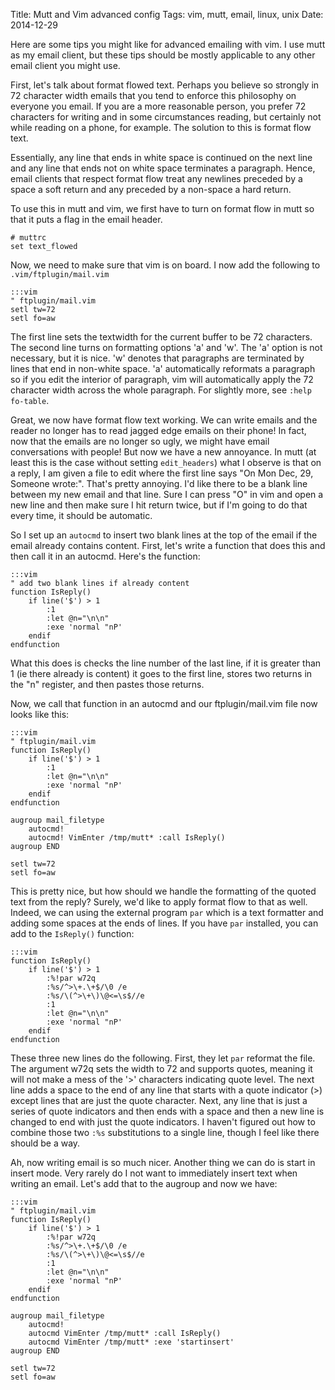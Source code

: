 Title: Mutt and Vim advanced config
Tags: vim, mutt, email, linux, unix
Date: 2014-12-29

Here are some tips you might like for advanced emailing with vim.  I use mutt
as my email client, but these tips should be mostly applicable to any other
email client you might use.


First, let's talk about format flowed text.  Perhaps you believe so strongly in
72 character width emails that you tend to enforce this philosophy on everyone
you email.  If you are a more reasonable person, you prefer 72 characters for
writing and in some circumstances reading, but certainly not while reading on a
phone, for example.  The solution to this is format flow text.

Essentially, any line that ends in white space is continued on the next line
and any line that ends not on white space terminates a paragraph.  Hence,
email clients that respect format flow treat any newlines preceded by a space
a soft return and any preceded by a non-space a hard return.

To use this in mutt and vim, we first have to turn on format flow in mutt so
that it puts a flag in the email header.

    # muttrc
    set text_flowed

Now, we need to make sure that vim is on board.  I now add the following to
`.vim/ftplugin/mail.vim`

    :::vim
    " ftplugin/mail.vim
    setl tw=72
    setl fo=aw

The first line sets the textwidth for the current buffer to be 72 characters.
The second line turns on formatting options 'a' and 'w'.  The 'a' option is
not necessary, but it is nice.  'w' denotes that paragraphs are terminated by
lines that end in non-white space.  'a' automatically reformats a paragraph so
if you edit the interior of paragraph, vim will automatically apply the 72
character width across the whole paragraph.  For slightly more, see
`:help fo-table`.

Great, we now have format flow text working.  We can write emails and the
reader no longer has to read jagged edge emails on their phone!  In fact, now
that the emails are no longer so ugly, we might have email conversations with
people!  But now we have a new annoyance.  In mutt (at least this is the case
without setting `edit_headers`) what I observe is that on a reply, I am given
a file to edit where the first line says "On Mon Dec, 29, Someone wrote:".
That's pretty annoying.  I'd like there to be a blank line between my new email
and that line.  Sure I can press "O" in vim and open a new line and then make
sure I hit return twice, but if I'm going to do that every time, it should be
automatic.

So I set up an `autocmd` to insert two blank lines at the top of the email if
the email already contains content.  First, let's write a function that does
this and then call it in an autocmd.  Here's the function:

    :::vim
    " add two blank lines if already content
    function IsReply()
        if line('$') > 1
            :1
            :let @n="\n\n"
            :exe 'normal "nP'
        endif
    endfunction

What this does is checks the line number of the last line, if it is greater
than 1 (ie there already is content) it goes to the first line, stores two
returns in the "n" register, and then pastes those returns.

Now, we call that function in an autocmd and our ftplugin/mail.vim file now
looks like this:

    :::vim
    " ftplugin/mail.vim
    function IsReply()
        if line('$') > 1
            :1
            :let @n="\n\n"
            :exe 'normal "nP'
        endif
    endfunction

    augroup mail_filetype
        autocmd!
        autocmd! VimEnter /tmp/mutt* :call IsReply()
    augroup END

    setl tw=72
    setl fo=aw

This is pretty nice, but how should we handle the formatting of the quoted text
from the reply?  Surely, we'd like to apply format flow to that as well.
Indeed, we can using the external program `par` which is a text formatter and
adding some spaces at the ends of lines.  If you have `par` installed, you can
add to the `IsReply()` function:

    :::vim
    function IsReply()
        if line('$') > 1
            :%!par w72q
            :%s/^>\+.\+$/\0 /e
            :%s/\(^>\+\)\@<=\s$//e
            :1
            :let @n="\n\n"
            :exe 'normal "nP'
        endif
    endfunction

These three new lines do the following.  First, they let `par` reformat the
file.  The argument w72q sets the width to 72 and supports quotes, meaning it
will not make a mess of the '>' characters indicating quote level.  The next
line adds a space to the end of any line that starts with a quote indicator (>)
except lines that are just the quote character.  Next, any line that is just a
series of quote indicators and then ends with a space and then a new line is
changed to end with just the quote indicators.  I haven't figured out how to
combine those two `:%s` substitutions to a single line, though I feel like
there should be a way.

Ah, now writing email is so much nicer.  Another thing we can do is start in
insert mode.  Very rarely do I not want to immediately insert text when writing
an email.  Let's add that to the augroup and now we have:

    :::vim
    " ftplugin/mail.vim
    function IsReply()
        if line('$') > 1
            :%!par w72q
            :%s/^>\+.\+$/\0 /e
            :%s/\(^>\+\)\@<=\s$//e
            :1
            :let @n="\n\n"
            :exe 'normal "nP'
        endif
    endfunction

    augroup mail_filetype
        autocmd!
        autocmd VimEnter /tmp/mutt* :call IsReply()
        autocmd VimEnter /tmp/mutt* :exe 'startinsert'
    augroup END

    setl tw=72
    setl fo=aw


